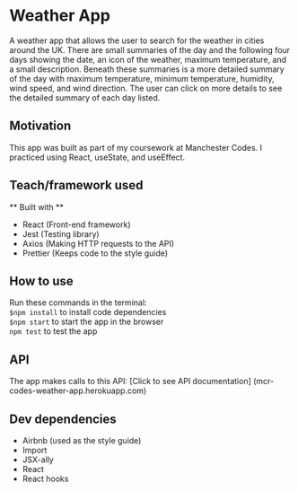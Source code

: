 # Weather App

A weather app that allows the user to search for the weather in cities around the UK. There are small summaries of the day and the following four days showing the date, an icon of the weather, maximum temperature, and a small description. Beneath these summaries is a more detailed summary of the day with maximum temperature, minimum temperature, humidity, wind speed, and wind direction. The user can click on more details to see the detailed summary of each day listed.

## Motivation

This app was built as part of my coursework at Manchester Codes. I practiced using React, useState, and useEffect.

## Teach/framework used

** Built with **

- React (Front-end framework)
- Jest (Testing library)
- Axios (Making HTTP requests to the API)
- Prettier (Keeps code to the style guide)

## How to use

Run these commands in the terminal:\
`$npm install` to install code dependencies\
`$npm start` to start the app in the browser\
`npm test` to test the app

## API

The app makes calls to this API: [Click to see API documentation] (mcr-codes-weather-app.herokuapp.com)

## Dev dependencies

- Airbnb (used as the style guide)
- Import
- JSX-ally
- React
- React hooks
